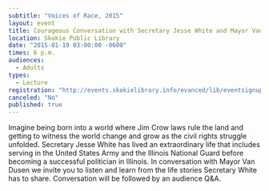 ```yaml
---
subtitle: "Voices of Race, 2015"
layout: event
title: Courageous Conversation with Secretary Jesse White and Mayor Van Dusen
location: Skokie Public Library
date: "2015-01-19 03:00:00 -0600"
times: 6 p.m.
audiences: 
  - Adults
types: 
  - Lecture
registration: "http://events.skokielibrary.info/evanced/lib/eventsignup.asp?ID=23399"
canceled: "No"
published: true
---
```


Imagine being born into a world where Jim Crow laws rule the land and getting to witness the world change and grow as the civil rights struggle unfolded. Secretary Jesse White has lived an extraordinary life that includes serving in the United States Army and the Illinois National Guard before becoming a successful  politician in Illinois. In conversation with Mayor Van Dusen we invite you to listen and learn from the life stories Secretary White has to share. Conversation will be followed by an audience Q&A.